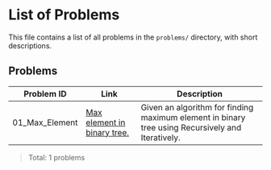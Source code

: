 # List of Problems

This file contains a list of all problems in the `problems/` directory, with short descriptions.

## Problems

| Problem ID     | Link                                               | Description                                                                                      |
| -------------- | -------------------------------------------------- | ------------------------------------------------------------------------------------------------ |
| 01_Max_Element | [Max element in binary tree.](01_Max_Element.CPP) | Given an algorithm for finding maximum element in binary tree using Recursively and Iteratively. |

> Total: 1 problems
